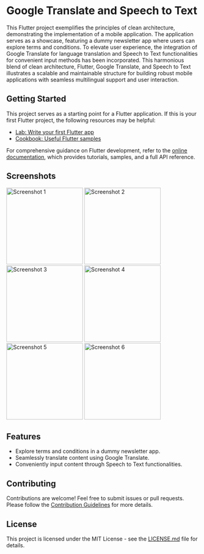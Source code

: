 # Google Translate and Speech to Text 

This Flutter project exemplifies the principles of clean architecture, demonstrating the implementation of a mobile application. The application serves as a showcase, featuring a dummy newsletter app where users can explore terms and conditions. To elevate user experience, the integration of Google Translate for language translation and Speech to Text functionalities for convenient input methods has been incorporated. This harmonious blend of clean architecture, Flutter, Google Translate, and Speech to Text illustrates a scalable and maintainable structure for building robust mobile applications with seamless multilingual support and user interaction.

## Getting Started

This project serves as a starting point for a Flutter application. If this is your first Flutter project, the following resources may be helpful:

- [Lab: Write your first Flutter app](https://docs.flutter.dev/get-started/codelab)
- [Cookbook: Useful Flutter samples](https://docs.flutter.dev/cookbook)

For comprehensive guidance on Flutter development, refer to the [online documentation](https://docs.flutter.dev/), which provides tutorials, samples, and a full API reference.

## Screenshots

<div align="left">
    <img src="https://github.com/Drishtantranjan/Google-translate-Speech-to-text./assets/84273332/fee1932b-11f6-4ce3-a4af-1c6754d743a9" width="200" alt="Screenshot 1">
    <img src="https://github.com/Drishtantranjan/Google-translate-Speech-to-text./assets/84273332/9cc09a25-e736-4bf8-9fa0-7b7adeb87400" width="200" alt="Screenshot 2">
    <img src="https://github.com/Drishtantranjan/Google-translate-Speech-to-text./assets/84273332/b88d234a-ad9d-4297-bf63-31178a204419" width="200" alt="Screenshot 3">
    <img src="https://github.com/Drishtantranjan/Google-translate-Speech-to-text./assets/84273332/69155b36-e32a-4541-b19e-0d5287e05a72" width="200" alt="Screenshot 4">
    <img src="https://github.com/Drishtantranjan/Google-translate-Speech-to-text./assets/84273332/2c1aa73d-e052-4a92-9f5c-d4516104479c" width="200" alt="Screenshot 5">
    <img src="https://github.com/Drishtantranjan/Google-translate-Speech-to-text./assets/84273332/14049931-9389-45a8-90db-b44aefb74881" width="200" alt="Screenshot 6">
</div>

## Features

- Explore terms and conditions in a dummy newsletter app.
- Seamlessly translate content using Google Translate.
- Conveniently input content through Speech to Text functionalities.

## Contributing

Contributions are welcome! Feel free to submit issues or pull requests. Please follow the [Contribution Guidelines](CONTRIBUTING.md) for more details.

## License

This project is licensed under the MIT License - see the [LICENSE.md](LICENSE.md) file for details.
